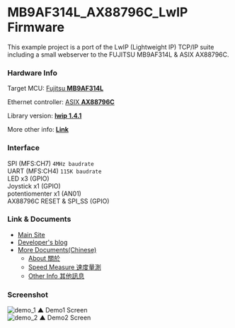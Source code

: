 # MB9AF314L\_AX88796C\_LwIP Firmware #

This example project is a port of the LwIP (Lightweight IP) TCP/IP suite
including a small webserver to the FUJITSU MB9AF314L & ASIX AX88796C.

### Hardware Info ###

Target MCU: [Fujitsu **MB9AF314L**][MB9AF314L]

Ethernet controller: [ASIX **AX88796C**][ASIX]

Library version: [**lwip 1.4.1**][LwIP]

More other info: [**Link**](/doc/hardware.md)

### Interface ###

SPI (MFS:CH7) `4MHz baudrate`   
UART (MFS:CH4) `115K baudrate`   
LED x3 (GPIO)    
Joystick x1 (GPIO)  
potentiomenter x1 (AN01)	  
AX88796C RESET & SPI_SS (GPIO)

### Link & Documents ###
- [Main Site](/)
- [Developer's blog][BLOG]
- [More Documents(Chinese)](/doc/zh_TW/) 
	- [About 關於](/doc/zh_TW/ABOUT.md)
	- [Speed Measure 速度量測](/doc/zh_TW/MEASURE.md)
	- [Other Info 其他訊息](/doc/zh_TW/OTHER.md)
  
### Screenshot ###
![demo_1](https://lh3.googleusercontent.com/j3KPC8NBFIZVUQrONxNBAEr2xg8ekddBjagJA1iWT0g=w639-h658-no)
▲ Demo1 Screen    
![demo_2](https://lh5.googleusercontent.com/-k_0SOv7cWm8/UqBGI4xMjHI/AAAAAAAAAM8/IcI6XvmnD-g/w782-h658-no/fm9baf314l_ax88796c_demo2.jpg)
▲ Demo2 Screen  

[MB9AF314L]: http://www.spansion.com/Products/microcontrollers/32-bit-ARM-Core/fm3/Pages/overview_32fm3.aspx "FM3 Family"
[ASIX]: http://www.asix.com.tw/index.php?&width=1152 "ASIX"
[LwIP]: http://savannah.nongnu.org/projects/lwip "A Lightweight TCP/IP stack"
[BLOG]: /